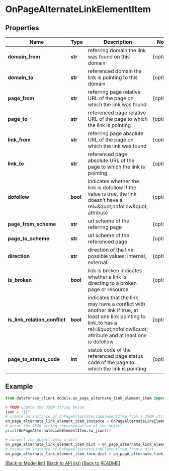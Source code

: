 # OnPageAlternateLinkElementItem


## Properties

Name | Type | Description | Notes
------------ | ------------- | ------------- | -------------
**domain_from** | **str** | referring domain the link was found on this domain | [optional] 
**domain_to** | **str** | referenced domain the link is pointing to this domain | [optional] 
**page_from** | **str** | referring page relative URL of the page on which the link was found | [optional] 
**page_to** | **str** | referenced page relative URL of the page to which the link is pointing | [optional] 
**link_from** | **str** | referring page absolute URL of the page on which the link was found | [optional] 
**link_to** | **str** | referenced page absolute URL of the page to which the link is pointing | [optional] 
**dofollow** | **bool** | indicates whether the link is dofollow if the value is true, the link doesn’t have a rel&#x3D;\&quot;nofollow\&quot; attribute | [optional] 
**page_from_scheme** | **str** | url scheme of the referring page | [optional] 
**page_to_scheme** | **str** | url scheme of the referenced page | [optional] 
**direction** | **str** | direction of the link possible values: internal, external | [optional] 
**is_broken** | **bool** | link is broken indicates whether a link is directing to a broken page or resource | [optional] 
**is_link_relation_conflict** | **bool** | indicates that the link may have a conflict with another link if true, at least one link pointing to link_to has a rel&#x3D;\&quot;nofollow\&quot; attribute and at least one is dofollow | [optional] 
**page_to_status_code** | **int** | status code of the referenced page status code of the page to which the link is pointing | [optional] 

## Example

```python
from dataforseo_client.models.on_page_alternate_link_element_item import OnPageAlternateLinkElementItem

# TODO update the JSON string below
json = "{}"
# create an instance of OnPageAlternateLinkElementItem from a JSON string
on_page_alternate_link_element_item_instance = OnPageAlternateLinkElementItem.from_json(json)
# print the JSON string representation of the object
print(OnPageAlternateLinkElementItem.to_json())

# convert the object into a dict
on_page_alternate_link_element_item_dict = on_page_alternate_link_element_item_instance.to_dict()
# create an instance of OnPageAlternateLinkElementItem from a dict
on_page_alternate_link_element_item_form_dict = on_page_alternate_link_element_item.from_dict(on_page_alternate_link_element_item_dict)
```
[[Back to Model list]](../README.md#documentation-for-models) [[Back to API list]](../README.md#documentation-for-api-endpoints) [[Back to README]](../README.md)


